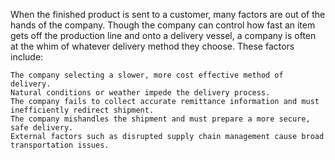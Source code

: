 When the finished product is sent to a customer, many factors are out of the hands of the company. 
Though the company can control how fast an item gets off the production line and onto a delivery vessel, a company is often at the whim of whatever delivery method they choose. These factors include:

	The company selecting a slower, more cost effective method of delivery.
	Natural conditions or weather impede the delivery process.
	The company fails to collect accurate remittance information and must inefficiently redirect shipment.
	The company mishandles the shipment and must prepare a more secure, safe delivery.
	External factors such as disrupted supply chain management cause broad transportation issues.